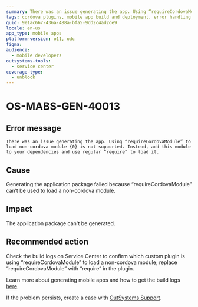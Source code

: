 ```yaml
---
summary: There was an issue generating the app. Using “requireCordovaModule” to load non-cordova module {0} is not supported. Instead, add this module to your dependencies and use regular “require” to load it.
tags: cordova plugins, mobile app build and deployment, error handling, plugin development, debugging
guid: 9e1ac667-436a-488a-bfa5-9dd2c4ad2de9
locale: en-us
app_type: mobile apps
platform-version: o11, odc
figma:
audience:
  - mobile developers
outsystems-tools:
  - service center
coverage-type:
  - unblock
---
```


# OS-MABS-GEN-40013

## Error message

`There was an issue generating the app. Using “requireCordovaModule” to load non-cordova module {0} is not supported. Instead, add this module to your dependencies and use regular “require” to load it.`

## Cause

Generating the application package failed because “requireCordovaModule” can’t be used to load a non-cordova module.

## Impact

The application package can't be generated.

## Recommended action

Check the build logs on Service Center to confirm which custom plugin is using “requireCordovaModule” to load a non-cordova module; replace “requireCordovaModule” with “require” in the plugin.

Learn more about generating mobile apps and how to get the build logs [here](https://success.outsystems.com/Documentation/11/Delivering_Mobile_Apps/Generate_and_Distribute_Your_Mobile_App#download-mobile-app-build-logs).

If the problem persists, create a case with [OutSystems Support](https://www.outsystems.com/support/portal/open-support-case?ErrorCode=OS-MABS-GEN-40013).
